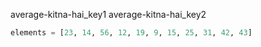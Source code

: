 average-kitna-hai_key1
average-kitna-hai_key2


```python
elements = [23, 14, 56, 12, 19, 9, 15, 25, 31, 42, 43]
```
